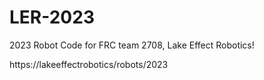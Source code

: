 # LER-2023
2023 Robot Code for FRC team 2708, Lake Effect Robotics!

https://lakeeffectrobotics/robots/2023
